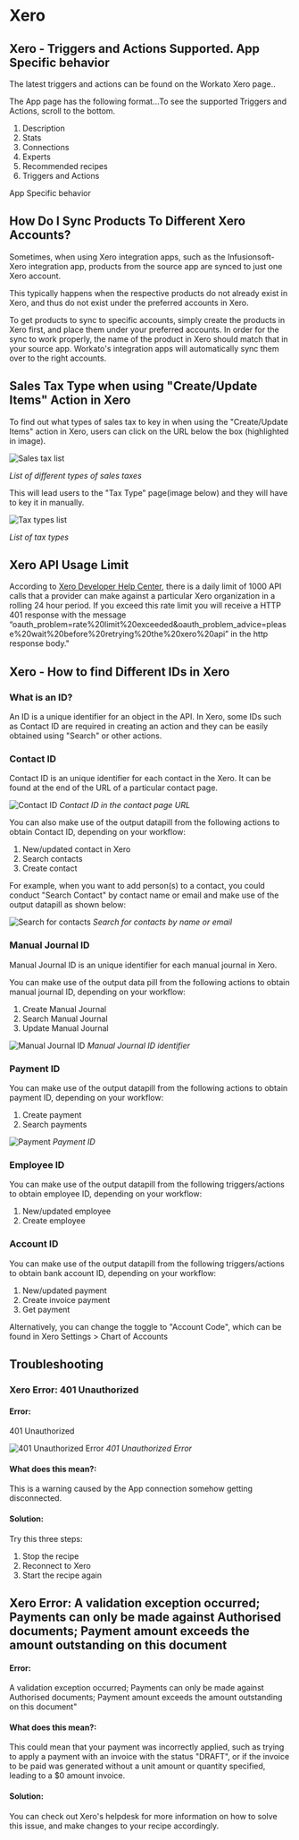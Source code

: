 # Xero

## Xero - Triggers and Actions Supported. App Specific behavior

The latest triggers and actions can be found on the Workato Xero page..

The App page has the following format...To see the supported Triggers and Actions, scroll to the bottom.

1. Description
2. Stats
3. Connections
4. Experts
5. Recommended recipes
6. Triggers and Actions

App Specific behavior


## How Do I Sync Products To Different Xero Accounts? 

Sometimes, when using Xero integration apps, such as the Infusionsoft-Xero integration app, products from the source app are synced to just one Xero account.

This typically happens when the respective products do not already exist in Xero, and thus do not exist under the preferred accounts in Xero.

To get products to sync to specific accounts, simply create the products in Xero first, and place them under your preferred accounts. In order for the sync to work properly, the name of the product in Xero should match that in your source app. Workato's integration apps will automatically sync them over to the right accounts.


## Sales Tax Type when using "Create/Update Items" Action in Xero 
 
To find out what types of sales tax to key in when using the "Create/Update Items" action in Xero, users can click on the URL below the box (highlighted in image). 

![Sales tax list](/assets/images/connectors/xeno/sales-tax-list.png)

*List of different types of sales taxes*

This will lead users to the "Tax Type" page(image below) and they will have to key it in manually.

![Tax types list](/assets/images/connectors/xeno/tax-type-list.png)

*List of tax types*


## Xero API Usage Limit

According to [Xero Developer Help Center](https://community.xero.com/developer/question/17181), there is a daily limit of 1000 API calls that a provider can make against a particular Xero organization in a rolling 24 hour period. If you exceed this rate limit you will receive a HTTP 401 response with the message “oauth_problem=rate%20limit%20exceeded&oauth_problem_advice=please%20wait%20before%20retrying%20the%20xero%20api” in the http response body."


## Xero - How to find Different IDs in Xero

### What is an ID?
An ID is a unique identifier for an object in the API. In Xero, some IDs such as Contact ID are required in creating an action and they can be easily obtained using "Search" or other actions. 

### Contact ID
Contact ID is an unique identifier for each contact in the Xero. It can be found at the end of the URL of a particular contact page. 

![Contact ID](/assets/images/connectors/xeno/contact-id.png)
*Contact ID in the contact page URL*

You can also make use of the output datapill from the following actions to obtain Contact ID, depending on your workflow:

1. New/updated contact in Xero
2. Search contacts
3. Create contact

For example, when you want to add person(s) to a contact, you could conduct "Search Contact" by contact name or email and make use of the output datapill as shown below:

![Search for contacts](/assets/images/connectors/xeno/search-contact.png)
*Search for contacts by name or email*

### Manual Journal ID
Manual Journal ID is an unique identifier for each manual journal in Xero.

You can make use of the output data pill from the following actions to obtain manual journal ID, depending on your workflow:

1. Create Manual Journal
2. Search Manual Journal
3. Update Manual Journal

![Manual Journal ID](/assets/images/connectors/xeno/manual-journal-id.png)
*Manual Journal ID identifier*

### Payment ID
You can make use of the output datapill from the following actions to obtain payment ID, depending on your workflow:

1. Create payment
2. Search payments

![Payment](/assets/images/connectors/xeno/payment.png)
*Payment ID*

### Employee ID 
You can make use of the output datapill from the following triggers/actions to obtain employee ID, depending on your workflow:

1. New/updated employee
2. Create employee

### Account ID
You can make use of the output datapill from the following triggers/actions to obtain bank account ID, depending on your workflow:

1. New/updated payment
2. Create invoice payment
3. Get payment

Alternatively, you can change the toggle to "Account Code", which can be found in Xero Settings > Chart of Accounts

## Troubleshooting

### Xero Error: 401 Unauthorized 

#### Error: 
401 Unauthorized

![401 Unauthorized Error](/assets/images/connectors/xeno/error.png)
*401 Unauthorized Error*

#### What does this mean?: 
This is a warning caused by the App connection somehow getting disconnected.

#### Solution: 
Try this three steps:
1. Stop the recipe
2. Reconnect to Xero
3. Start the recipe again
## Xero Error: A validation exception occurred; Payments can only be made against Authorised documents; Payment amount exceeds the amount outstanding on this document

#### Error: 
A validation exception occurred; Payments can only be made against Authorised documents; Payment amount exceeds the amount outstanding on this document"

#### What does this mean?: 
This could mean that your payment was incorrectly applied, such as trying to apply a payment with an invoice with the status "DRAFT", or if the invoice to be paid was generated without a unit amount or quantity specified, leading to a $0 amount invoice.

#### Solution: 
You can check out Xero's helpdesk for more information on how to solve this issue, and make changes to your recipe accordingly. 
